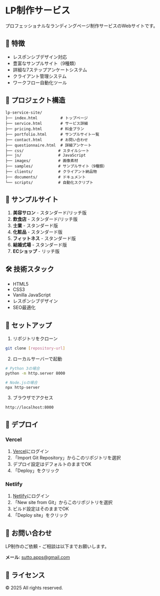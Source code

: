# LP制作サービス

プロフェッショナルなランディングページ制作サービスのWebサイトです。

## 🚀 特徴

- レスポンシブデザイン対応
- 豊富なサンプルサイト（9種類）
- 詳細な7ステップアンケートシステム
- クライアント管理システム
- ワークフロー自動化ツール

## 📁 プロジェクト構造

```
lp-service-site/
├── index.html          # トップページ
├── service.html        # サービス詳細
├── pricing.html        # 料金プラン
├── portfolio.html      # サンプルサイト一覧
├── contact.html        # お問い合わせ
├── questionnaire.html  # 詳細アンケート
├── css/               # スタイルシート
├── js/                # JavaScript
├── images/            # 画像素材
├── samples/           # サンプルサイト（9種類）
├── clients/           # クライアント納品物
├── documents/         # ドキュメント
└── scripts/           # 自動化スクリプト
```

## 🎨 サンプルサイト

1. **美容サロン** - スタンダード/リッチ版
2. **飲食店** - スタンダード/リッチ版  
3. **士業** - スタンダード版
4. **化粧品** - スタンダード版
5. **フィットネス** - スタンダード版
6. **結婚式場** - スタンダード版
7. **ECショップ** - リッチ版

## 🛠 技術スタック

- HTML5
- CSS3
- Vanilla JavaScript
- レスポンシブデザイン
- SEO最適化

## 📝 セットアップ

1. リポジトリをクローン
```bash
git clone [repository-url]
```

2. ローカルサーバーで起動
```bash
# Python 3の場合
python -m http.server 8000

# Node.jsの場合
npx http-server
```

3. ブラウザでアクセス
```
http://localhost:8000
```

## 🚀 デプロイ

### Vercel
1. [Vercel](https://vercel.com)にログイン
2. 「Import Git Repository」からこのリポジトリを選択
3. デプロイ設定はデフォルトのままでOK
4. 「Deploy」をクリック

### Netlify
1. [Netlify](https://netlify.com)にログイン
2. 「New site from Git」からこのリポジトリを選択
3. ビルド設定はそのままでOK
4. 「Deploy site」をクリック

## 📧 お問い合わせ

LP制作のご依頼・ご相談は以下までお願いします。

**メール**: sutto.apps@gmail.com

## 📄 ライセンス

© 2025 All rights reserved.